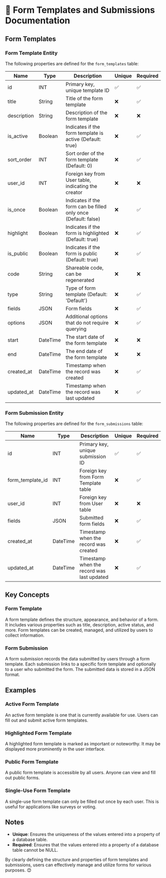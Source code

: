 # 📑 Form Templates and Submissions Documentation  
   
## Form Templates  
   
### Form Template Entity  
   
The following properties are defined for the `form_templates` table:  
   
| Name          | Type      | Description                                                  | Unique | Required |  
|---------------|-----------|--------------------------------------------------------------|--------|----------|  
| id            | INT       | Primary key, unique template ID                              | ✅     | ✅       |  
| title         | String    | Title of the form template                                   | ❌     | ✅       |  
| description   | String    | Description of the form template                             | ❌     | ❌       |  
| is_active     | Boolean   | Indicates if the form template is active (Default: true)     | ❌     | ✅       |  
| sort_order    | INT       | Sort order of the form template (Default: 0)                 | ❌     | ✅       |  
| user_id       | INT       | Foreign key from User table, indicating the creator          | ❌     | ❌       |  
| is_once       | Boolean   | Indicates if the form can be filled only once (Default: false)| ❌     | ✅       |  
| highlight     | Boolean   | Indicates if the form is highlighted (Default: true)         | ❌     | ✅       |  
| is_public     | Boolean   | Indicates if the form is public (Default: true)              | ❌     | ✅       |  
| code          | String    | Shareable code, can be regenerated                           | ❌     | ❌       |  
| type          | String    | Type of form template (Default: 'Default')                   | ❌     | ✅       |  
| fields        | JSON      | Form fields                                                  | ❌     | ✅       |  
| options       | JSON      | Additional options that do not require querying              | ❌     | ✅       |  
| start         | DateTime  | The start date of the form template                          | ❌     | ❌       |  
| end           | DateTime  | The end date of the form template                            | ❌     | ❌       |  
| created_at    | DateTime  | Timestamp when the record was created                        | ❌     | ✅       |  
| updated_at    | DateTime  | Timestamp when the record was last updated                   | ❌     | ✅       |  
   
### Form Submission Entity  
   
The following properties are defined for the `form_submissions` table:  
   
| Name          | Type      | Description                                                  | Unique | Required |  
|---------------|-----------|--------------------------------------------------------------|--------|----------|  
| id            | INT       | Primary key, unique submission ID                            | ✅     | ✅       |  
| form_template_id | INT    | Foreign key from Form Template table                         | ❌     | ✅       |  
| user_id       | INT       | Foreign key from User table                                  | ❌     | ❌       |  
| fields        | JSON      | Submitted form fields                                        | ❌     | ✅       |  
| created_at    | DateTime  | Timestamp when the record was created                        | ❌     | ✅       |  
| updated_at    | DateTime  | Timestamp when the record was last updated                   | ❌     | ✅       |  
   
## Key Concepts  
   
### Form Template  
A form template defines the structure, appearance, and behavior of a form. It includes various properties such as title, description, active status, and more. Form templates can be created, managed, and utilized by users to collect information.  
   
### Form Submission  
A form submission records the data submitted by users through a form template. Each submission links to a specific form template and optionally to a user who submitted the form. The submitted data is stored in a JSON format.  
   
## Examples  
   
### Active Form Template  
An active form template is one that is currently available for use. Users can fill out and submit active form templates.  
   
### Highlighted Form Template  
A highlighted form template is marked as important or noteworthy. It may be displayed more prominently in the user interface.  
   
### Public Form Template  
A public form template is accessible by all users. Anyone can view and fill out public forms.  
   
### Single-Use Form Template  
A single-use form template can only be filled out once by each user. This is useful for applications like surveys or voting.  
   
## Notes  
   
- **Unique**: Ensures the uniqueness of the values entered into a property of a database table.  
- **Required**: Ensures that the values entered into a property of a database table cannot be NULL.  
   
By clearly defining the structure and properties of form templates and submissions, users can effectively manage and utilize forms for various purposes. 😊
